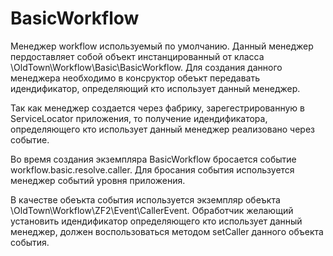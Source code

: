 # BasicWorkflow

Менеджер workflow используемый по умолчанию. Данный менеджер пердоставляет собой объект инстанцированный от класса
\OldTown\Workflow\Basic\BasicWorkflow. Для создания данного менеджера необходимо в консруктор обеъкт передавать
идендификатор, определяющий кто использует данный менеджер.

Так как менеджер создается через фабрику, зарегестрированную в ServiceLocator приложения, то получение идендификатора,
определяющего кто использует данный менеджер реализовано через событие.

Во время создания экземпляра BasicWorkflow бросается событие workflow.basic.resolve.caller. Для бросания события
используется менеджер событий уровня приложения.

В качестве обеъкта события используется экземпляр обеъкта \OldTown\Workflow\ZF2\Event\CallerEvent. 
Обработчик желающий установить идендификатор определяющего кто использует данный менеджер, должен воспользоваться методом
setCaller данного объекта события.